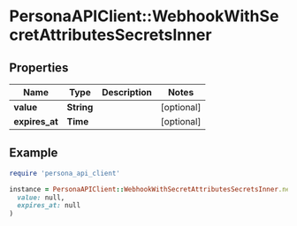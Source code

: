 # PersonaAPIClient::WebhookWithSecretAttributesSecretsInner

## Properties

| Name | Type | Description | Notes |
| ---- | ---- | ----------- | ----- |
| **value** | **String** |  | [optional] |
| **expires_at** | **Time** |  | [optional] |

## Example

```ruby
require 'persona_api_client'

instance = PersonaAPIClient::WebhookWithSecretAttributesSecretsInner.new(
  value: null,
  expires_at: null
)
```

